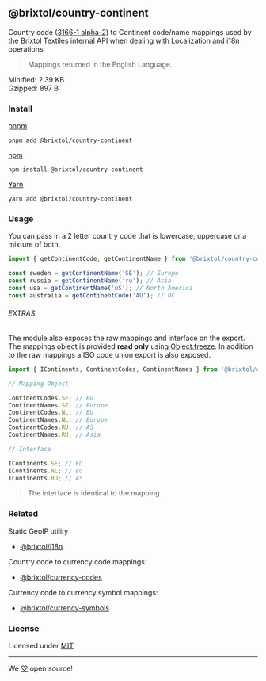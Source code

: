 ## @brixtol/country-continent

Country code ([3166-1 alpha-2](https://en.wikipedia.org/wiki/ISO_3166-1_alpha-2#Officially_assigned_code_elements)) to Continent code/name mappings used by the [Brixtol Textiles](https://www.brixtoltextiles.com) internal API when dealing with Localization and i18n operations.

> Mappings returned in the English Language.

Minified: 2.39 KB <br>
Gzipped: 897 B

### Install

[pnpm](https://pnpm.js.org/en/cli/install)

```cli
pnpm add @brixtol/country-continent
```

[npm](https://www.npmjs.com/)

```cli
npm install @brixtol/country-continent
```

[Yarn](https://yarnpkg.com/)

```cli
yarn add @brixtol/country-continent
```

### Usage

You can pass in a 2 letter country code that is lowercase, uppercase or a mixture of both.

```javascript
import { getContinentCode, getContinentName } from '@brixtol/country-continent';

const sweden = getContinentName('SE'); // Europe
const russia = getContinentName('ru'); // Asia
const usa = getContinentName('uS'); // North America
const australia = getContinentCode('AU'); // OC
```

###### EXTRAS

The module also exposes the raw mappings and interface on the export. The mappings object is provided **read only** using [Object.freeze](https://developer.mozilla.org/en-US/docs/Web/JavaScript/Reference/Global_Objects/Object/freeze). In addition to the raw mappings a ISO code union export is also exposed.

<!--prettier-ignore-->
```ts
import { IContinents, ContinentCodes, ContinentNames } from '@brixtol/country-continent';

// Mapping Object

ContinentCodes.SE; // EU
ContinentNames.SE; // Europe
ContinentCodes.NL; // EU
ContinentNames.NL; // Europe
ContinentCodes.RU; // AS
ContinentNames.RU; // Asia

// Interface

IContinents.SE; // EU
IContinents.NL; // EU
IContinents.RU; // AS
```

> The interface is identical to the mapping

### Related

Static GeoIP utility

- [@brixtol/i18n](https://github.com/brixtol/i18n)

Country code to currency code mappings:

- [@brixtol/currency-codes](https://github.com/brixtol/currency-codes)

Currency code to currency symbol mappings:

- [@brixtol/currency-symbols](https://github.com/brixtol/currency-symbols)

### License

Licensed under [MIT](#LICENCE)

---

We [♡](https://www.brixtoltextiles.com/discount/4D3V3L0P3RS]) open source!
